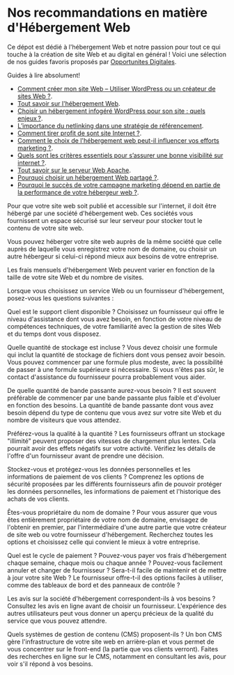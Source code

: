 # Nos recommandations en matière d'Hébergement Web
Ce dépot est dédié à l'hébergement Web et notre passion pour tout ce qui touche à la création de site Web et au digital en général !
Voici une sélection de nos guides favoris proposés par [Opportunites Digitales](https://www.opportunites-digitales.com/guides-hebergement-web/).

Guides à lire absolument!

- [Comment créer mon site Web – Utiliser WordPress ou un créateur de sites Web ?](https://www.objetconnecte.com/creer-site-web-utiliser-wordpress-createur-sites-web/
).
- [Tout savoir sur l'hébergement Web](https://www.aceboard.fr/high-tech/tout-savoir-sur-lhebergement-web/
).
- [Choisir un hébergement infogéré WordPress pour son site : quels enjeux ?](https://www.justgeek.fr/choisir-un-hebergement-infogere-wordpress-pour-son-site-quels-enjeux-73606/
).
- [L’importance du netlinking dans une stratégie de référencement](https://lanouvelletribune.info/2020/12/limportance-du-netlinking-dans-une-strategie-de-referencement/
).
- [Comment tirer profit de sont site Internet ?](https://www.webfrance.com/actu/e-commerce/comment-tirer-profit-de-son-site-internet%e2%80%89
).
- [Comment le choix de l'hébergement web peut-il influencer vos efforts marketing ?](https://www.e-marketing.fr/thematique/data-1091/breves/comment-choix-hebergement-web-peut-influencer-vos-efforts-marketing-354099.htm
).
- [Quels sont les critères essentiels pour s’assurer une bonne visibilité sur internet ?](https://www.journalducm.com/criteres-essentiels-pour-gagner-visibilite-sur-internet/
).
- [Tout savoir sur le serveur Web Apache](https://www.hostinger.fr/tutoriels/quest-ce-quapache-serveur-web-apache/
).
- [Pourquoi choisir un hébergement Web partagé ?](https://www.vulgarisation-informatique.com/pourquoi-choisir-hebergement-partage.php
).
- [Pourquoi le succès de votre campagne marketing dépend en partie de la performance de votre hébergeur web ?](https://www.leptidigital.fr/technologie/succes-campagne-marketing-performance-hebergeur-web-17307/
).

Pour que votre site web soit publié et accessible sur l'internet, il doit être hébergé par une société d'hébergement web. Ces sociétés vous fournissent un espace sécurisé sur leur serveur pour stocker tout le contenu de votre site web.

Vous pouvez héberger votre site web auprès de la même société que celle auprès de laquelle vous enregistrez votre nom de domaine, ou choisir un autre hébergeur si celui-ci répond mieux aux besoins de votre entreprise.

Les frais mensuels d'hébergement Web peuvent varier en fonction de la taille de votre site Web et du nombre de visites.

Lorsque vous choisissez un service Web ou un fournisseur d'hébergement, posez-vous les questions suivantes :

Quel est le support client disponible ? Choisissez un fournisseur qui offre le niveau d'assistance dont vous avez besoin, en fonction de votre niveau de compétences techniques, de votre familiarité avec la gestion de sites Web et du temps dont vous disposez.

Quelle quantité de stockage est incluse ? Vous devez choisir une formule qui inclut la quantité de stockage de fichiers dont vous pensez avoir besoin. Vous pouvez commencer par une formule plus modeste, avec la possibilité de passer à une formule supérieure si nécessaire. Si vous n'êtes pas sûr, le contact d'assistance du fournisseur pourra probablement vous aider.

De quelle quantité de bande passante aurez-vous besoin ? Il est souvent préférable de commencer par une bande passante plus faible et d'évoluer en fonction des besoins. La quantité de bande passante dont vous avez besoin dépend
du type de contenu que vous avez sur votre site Web et du nombre de visiteurs que vous attendez.

Préférez-vous la qualité à la quantité ? Les fournisseurs offrant un stockage "illimité" peuvent proposer des vitesses de chargement plus lentes. Cela pourrait avoir des effets négatifs sur votre activité. Vérifiez les détails de l'offre d'un fournisseur avant de prendre une décision.

Stockez-vous et protégez-vous les données personnelles et les informations de paiement de vos clients ? Comprenez les options de sécurité proposées par les différents fournisseurs afin de pouvoir protéger les données personnelles, les informations de paiement et l'historique des achats de vos clients.

Êtes-vous propriétaire du nom de domaine ? Pour vous assurer que vous êtes entièrement propriétaire de votre nom de domaine, envisagez de l'obtenir en premier, par l'intermédiaire d'une autre partie que votre créateur de site web ou votre fournisseur d'hébergement. Recherchez toutes les options et choisissez celle qui convient le mieux à votre entreprise.

Quel est le cycle de paiement ? Pouvez-vous payer vos frais d'hébergement chaque semaine, chaque mois ou chaque année ? Pouvez-vous facilement annuler et changer de fournisseur ?
Sera-t-il facile de maintenir et de mettre à jour votre site Web ? Le fournisseur offre-t-il des options faciles à utiliser, comme des tableaux de bord et des panneaux de contrôle ?

Les avis sur la société d'hébergement correspondent-ils à vos besoins ? Consultez les avis en ligne avant de choisir un fournisseur. L'expérience des autres utilisateurs peut vous donner un aperçu précieux de la qualité du service que vous pouvez attendre.

Quels systèmes de gestion de contenu (CMS) proposent-ils ? Un bon CMS gère l'infrastructure de votre site web en arrière-plan et vous permet de vous concentrer sur le front-end (la partie que vos clients verront). Faites des recherches en ligne sur le CMS, notamment en consultant les avis, pour voir s'il répond à vos besoins.
